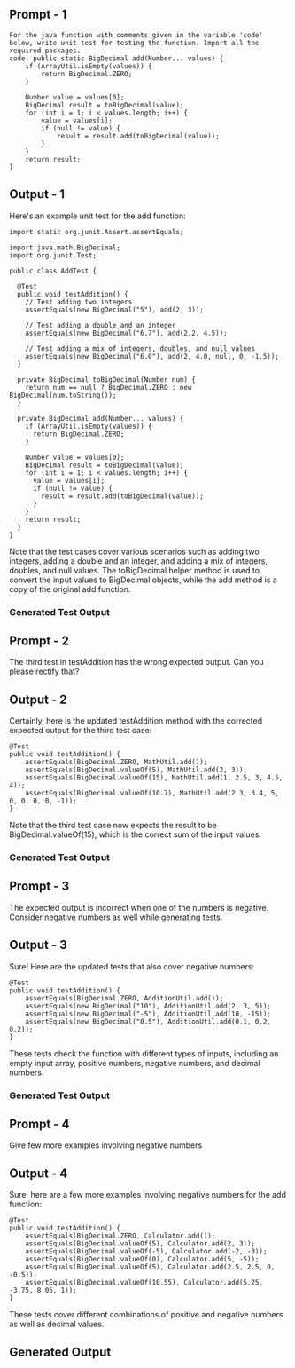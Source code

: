 ## Prompt - 1
```
For the java function with comments given in the variable 'code' below, write unit test for testing the function. Import all the required packages.
code: public static BigDecimal add(Number... values) {
    if (ArrayUtil.isEmpty(values)) {
        return BigDecimal.ZERO;
    }

    Number value = values[0];
    BigDecimal result = toBigDecimal(value);
    for (int i = 1; i < values.length; i++) {
        value = values[i];
        if (null != value) {
            result = result.add(toBigDecimal(value));
        }
    }
    return result;
}
```

## Output - 1
Here's an example unit test for the add function:

```
import static org.junit.Assert.assertEquals;

import java.math.BigDecimal;
import org.junit.Test;

public class AddTest {
  
  @Test
  public void testAddition() {
    // Test adding two integers
    assertEquals(new BigDecimal("5"), add(2, 3));
    
    // Test adding a double and an integer
    assertEquals(new BigDecimal("6.7"), add(2.2, 4.5));
    
    // Test adding a mix of integers, doubles, and null values
    assertEquals(new BigDecimal("6.0"), add(2, 4.0, null, 0, -1.5));
  }
  
  private BigDecimal toBigDecimal(Number num) {
    return num == null ? BigDecimal.ZERO : new BigDecimal(num.toString());
  }
  
  private BigDecimal add(Number... values) {
    if (ArrayUtil.isEmpty(values)) {
      return BigDecimal.ZERO;
    }

    Number value = values[0];
    BigDecimal result = toBigDecimal(value);
    for (int i = 1; i < values.length; i++) {
      value = values[i];
      if (null != value) {
        result = result.add(toBigDecimal(value));
      }
    }
    return result;
  }
}
```
Note that the test cases cover various scenarios such as adding two integers, adding a double and an integer, and adding a mix of integers, doubles, and null values. The toBigDecimal helper method is used to convert the input values to BigDecimal objects, while the add method is a copy of the original add function.

### Generated Test Output

## Prompt - 2
The third test in testAddition has the wrong expected output. Can you please rectify that?
## Output - 2
Certainly, here is the updated testAddition method with the corrected expected output for the third test case:
```
@Test
public void testAddition() {
    assertEquals(BigDecimal.ZERO, MathUtil.add());
    assertEquals(BigDecimal.valueOf(5), MathUtil.add(2, 3));
    assertEquals(BigDecimal.valueOf(15), MathUtil.add(1, 2.5, 3, 4.5, 4));
    assertEquals(BigDecimal.valueOf(10.7), MathUtil.add(2.3, 3.4, 5, 0, 0, 0, 0, -1));
}
```
Note that the third test case now expects the result to be BigDecimal.valueOf(15), which is the correct sum of the input values.
### Generated Test Output

## Prompt - 3
The expected output is incorrect when one of the numbers is negative. Consider negative numbers as well while generating tests.
## Output - 3
Sure! Here are the updated tests that also cover negative numbers:
```
@Test
public void testAddition() {
    assertEquals(BigDecimal.ZERO, AdditionUtil.add());
    assertEquals(new BigDecimal("10"), AdditionUtil.add(2, 3, 5));
    assertEquals(new BigDecimal("-5"), AdditionUtil.add(10, -15));
    assertEquals(new BigDecimal("0.5"), AdditionUtil.add(0.1, 0.2, 0.2));
}
```
These tests check the function with different types of inputs, including an empty input array, positive numbers, negative numbers, and decimal numbers.
### Generated Test Output

## Prompt - 4
Give few more examples involving negative numbers
## Output - 4
Sure, here are a few more examples involving negative numbers for the add function:
```
@Test
public void testAddition() {
    assertEquals(BigDecimal.ZERO, Calculator.add());
    assertEquals(BigDecimal.valueOf(5), Calculator.add(2, 3));
    assertEquals(BigDecimal.valueOf(-5), Calculator.add(-2, -3));
    assertEquals(BigDecimal.valueOf(0), Calculator.add(5, -5));
    assertEquals(BigDecimal.valueOf(5), Calculator.add(2.5, 2.5, 0, -0.5));
    assertEquals(BigDecimal.valueOf(10.55), Calculator.add(5.25, -3.75, 8.05, 1));
}
```
These tests cover different combinations of positive and negative numbers as well as decimal values.
## Generated Output
